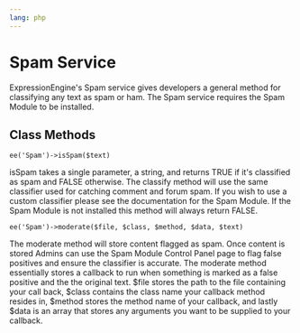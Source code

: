 ```yaml
---
lang: php
---
```


<!--
    This source file is part of the open source project
    ExpressionEngine User Guide (https://github.com/ExpressionEngine/ExpressionEngine-User-Guide)

    @link      https://expressionengine.com/
    @copyright Copyright (c) 2003-2019, EllisLab Corp. (https://ellislab.com)
    @license   https://expressionengine.com/license Licensed under Apache License, Version 2.0
-->

# Spam Service

ExpressionEngine's Spam service gives developers a general method for classifying any text as spam or ham. The Spam service requires the Spam Module to be installed.

## Class Methods

    ee('Spam')->isSpam($text)

isSpam takes a single parameter, a string, and returns TRUE if it's classified as spam and FALSE otherwise. The classify method will use the same classifier used for catching comment and forum spam. If you wish to use a custom classifier please see the documentation for the Spam Module. If the Spam Module is not installed this method will always return FALSE.

    ee('Spam')->moderate($file, $class, $method, $data, $text)

The moderate method will store content flagged as spam. Once content is stored Admins can use the Spam Module Control Panel page to flag false positives and ensure the classifier is accurate. The moderate method essentially stores a callback to run when something is marked as a false positive and the the original text. $file stores the path to the file containing your call back, $class contains the class name your callback method resides in, $method stores the method name of your callback, and lastly $data is an array that stores any arguments you want to be supplied to your callback.
